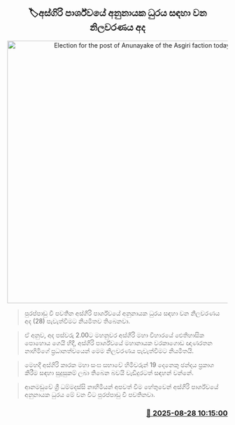 <p align='center'><b><h2 align='center' title='Election for the post of Anunayake of the Asgiri faction today'>🏷අස්ගිරි පාර්ශ්වයේ අනුනායක ධුරය සඳහා වන නිලවරණය අද</h2></b></p>
<p align='center'><img src='https://helakuru.sgp1.cdn.digitaloceanspaces.com/esana/images/lib/asgiri-maha-viharaya-archived.jpg' width='600' alt='Election for the post of Anunayake of the Asgiri faction today'></p>

> පුරප්පාඩු වී පවතින අස්ගිරි පාර්ශ්වයේ අනුනායක ධුරය සඳහා වන නිලවරණය අද (28) පැවැත්වීමට නියමිතව තිබෙනවා.

> ඒ අනුව, අද පස්වරු 2.00ට මහනුවර අස්ගිරි මහා විහාරයේ ඓතිහාසික පොහොය ගෙයි හිදී, අස්ගිරි පාර්ශ්වයේ මහානායක වරකාගොඩ ඥාණරතන නාහිමිගේ ප්‍රධානත්වයෙන් මෙම නිලවරණය පැවැත්වීමට නියමිතයි.

> මෙහදී අස්ගිරි කාරක මහා සංඝ සභාවේ හිමිවරුන් 19 දෙනෙකු ඡන්දය ප්‍රකාශ කිරීම සඳහා සුදුසුකම් ලබා තිබෙන බවයි වැඩිදුරටත් සඳහන් වන්නේ.

> ආනමඩුවේ ශ්‍රී ධම්මදස්සි නාහිමියන් අපවත් වීම හේතුවෙන් අස්ගිරි පාර්ශ්වයේ අනුනායක ධුරය මේ වන විට පුරප්පාඩු වී පවතිනවා.



<h3 align='right'><a href='https://www.helakuru.lk/esana/p/113136/'>📅 2025-08-28 10:15:00</a></h3>
